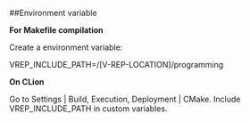 ##Environment variable 

**For Makefile compilation**

Create a environment variable:

VREP_INCLUDE_PATH=/[V-REP-LOCATION]/programming

**On CLion**

Go to Settings | Build, Execution, Deployment | CMake. Include VREP_INCLUDE_PATH in custom variables.